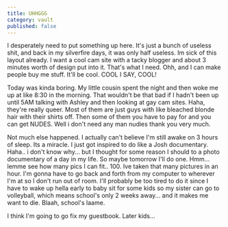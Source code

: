 ```yaml
---
title: UHHGGG
category: vault
published: false
---
```


I desperately need to put something up here. It's just a bunch of useless
shit, and back in my silverfire days, it was only half useless. Im sick of
this layout already. I want a cool cam site with a tacky blogger and about 3
minutes worth of design put into it. That's what I need. Ohh, and I can make
people buy me stuff. It'll be cool. COOL I SAY, COOL!

Today was kinda boring. My little cousin spent the night and then woke me up
at like 8:30 in the morning. That wouldn't be that bad if I hadn't been up
until 5AM talking with Ashley and then looking at gay cam sites. Haha, they're
really queer. Most of them are just guys with like bleached blonde hair with
their shirts off. Then some of them you have to pay for and you can get NUDES.
Well i don't need any man nudies thank you very much.

Not much else happened. I actually can't believe I'm still awake on 3 hours of
sleep. Its a miracle. I just got inspired to do like a Josh documentary.
Haha.. i don't know why... but I thought for some reason I should to a photo
documentary of a day in my life. So maybe tomorrow I'll do one. Hmm... lemme
see how many pics I can fit.. 100. Ive taken that many pictures in an hour.
I'm gonna have to go back and forth from my computer to wherever I'm at so I
don't run out of room. I'll probably be too tired to do it since I have to
wake up hella early to baby sit for some kids so my sister can go to
volleyball, which means school's only 2 weeks away... and it makes me want to
die. Blaah, school's laame.

I think I'm going to go fix my guestbook. Later kids...
